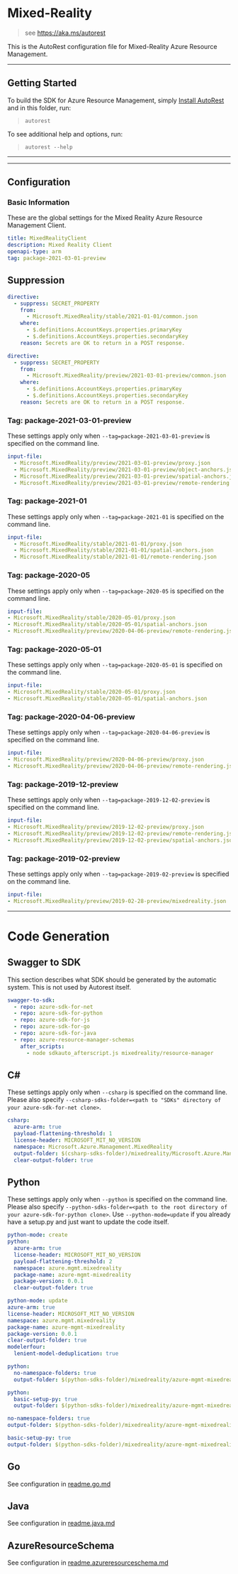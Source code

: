 # Mixed-Reality

> see https://aka.ms/autorest

This is the AutoRest configuration file for Mixed-Reality Azure Resource Management.

---

## Getting Started

To build the SDK for Azure Resource Management, simply [Install AutoRest](https://aka.ms/autorest/install) and in this folder, run:

> `autorest`

To see additional help and options, run:

> `autorest --help`

---

---

## Configuration

### Basic Information

These are the global settings for the Mixed Reality Azure Resource Management Client.

``` yaml
title: MixedRealityClient
description: Mixed Reality Client
openapi-type: arm
tag: package-2021-03-01-preview
```

## Suppression
``` yaml
directive:
  - suppress: SECRET_PROPERTY
    from:
      - Microsoft.MixedReality/stable/2021-01-01/common.json
    where:
      - $.definitions.AccountKeys.properties.primaryKey
      - $.definitions.AccountKeys.properties.secondaryKey
    reason: Secrets are OK to return in a POST response.
```

``` yaml
directive:
  - suppress: SECRET_PROPERTY
    from:
      - Microsoft.MixedReality/preview/2021-03-01-preview/common.json
    where:
      - $.definitions.AccountKeys.properties.primaryKey
      - $.definitions.AccountKeys.properties.secondaryKey
    reason: Secrets are OK to return in a POST response.
```

### Tag: package-2021-03-01-preview

These settings apply only when `--tag=package-2021-03-01-preview` is specified on the command line.

```yaml $(tag) == 'package-2021-03-01-preview'
input-file:
  - Microsoft.MixedReality/preview/2021-03-01-preview/proxy.json
  - Microsoft.MixedReality/preview/2021-03-01-preview/object-anchors.json
  - Microsoft.MixedReality/preview/2021-03-01-preview/spatial-anchors.json
  - Microsoft.MixedReality/preview/2021-03-01-preview/remote-rendering.json
```

### Tag: package-2021-01

These settings apply only when `--tag=package-2021-01` is specified on the command line.

```yaml $(tag) == 'package-2021-01'
input-file:
  - Microsoft.MixedReality/stable/2021-01-01/proxy.json
  - Microsoft.MixedReality/stable/2021-01-01/spatial-anchors.json
  - Microsoft.MixedReality/stable/2021-01-01/remote-rendering.json
```

### Tag: package-2020-05

These settings apply only when `--tag=package-2020-05` is specified on the command line.

``` yaml $(tag) == 'package-2020-05'
input-file:
- Microsoft.MixedReality/stable/2020-05-01/proxy.json
- Microsoft.MixedReality/stable/2020-05-01/spatial-anchors.json
- Microsoft.MixedReality/preview/2020-04-06-preview/remote-rendering.json
```


### Tag: package-2020-05-01

These settings apply only when `--tag=package-2020-05-01` is specified on the command line.

``` yaml $(tag) == 'package-2020-05-01'
input-file:
- Microsoft.MixedReality/stable/2020-05-01/proxy.json
- Microsoft.MixedReality/stable/2020-05-01/spatial-anchors.json
```

### Tag: package-2020-04-06-preview

These settings apply only when `--tag=package-2020-04-06-preview` is specified on the command line.

``` yaml $(tag) == 'package-2020-04-06-preview'
input-file:
- Microsoft.MixedReality/preview/2020-04-06-preview/proxy.json
- Microsoft.MixedReality/preview/2020-04-06-preview/remote-rendering.json
```

### Tag: package-2019-12-preview

These settings apply only when `--tag=package-2019-12-02-preview` is specified on the command line.

``` yaml $(tag) == 'package-2019-12-02-preview'
input-file:
- Microsoft.MixedReality/preview/2019-12-02-preview/proxy.json
- Microsoft.MixedReality/preview/2019-12-02-preview/remote-rendering.json
- Microsoft.MixedReality/preview/2019-12-02-preview/spatial-anchors.json
```

### Tag: package-2019-02-preview

These settings apply only when `--tag=package-2019-02-preview` is specified on the command line.

``` yaml $(tag) == 'package-2019-02-preview'
input-file:
- Microsoft.MixedReality/preview/2019-02-28-preview/mixedreality.json
```

---

# Code Generation

## Swagger to SDK

This section describes what SDK should be generated by the automatic system.
This is not used by Autorest itself.

``` yaml $(swagger-to-sdk)
swagger-to-sdk:
  - repo: azure-sdk-for-net
  - repo: azure-sdk-for-python
  - repo: azure-sdk-for-js
  - repo: azure-sdk-for-go
  - repo: azure-sdk-for-java
  - repo: azure-resource-manager-schemas
    after_scripts:
      - node sdkauto_afterscript.js mixedreality/resource-manager
```

## C#

These settings apply only when `--csharp` is specified on the command line.
Please also specify `--csharp-sdks-folder=<path to "SDKs" directory of your azure-sdk-for-net clone>`.

``` yaml $(csharp)
csharp:
  azure-arm: true
  payload-flattening-threshold: 1
  license-header: MICROSOFT_MIT_NO_VERSION
  namespace: Microsoft.Azure.Management.MixedReality
  output-folder: $(csharp-sdks-folder)/mixedreality/Microsoft.Azure.Management.MixedReality/src/Generated
  clear-output-folder: true
```

## Python

These settings apply only when `--python` is specified on the command line.
Please also specify `--python-sdks-folder=<path to the root directory of your azure-sdk-for-python clone>`.
Use `--python-mode=update` if you already have a setup.py and just want to update the code itself.

``` yaml $(python) && !$(track2)
python-mode: create
python:
  azure-arm: true
  license-header: MICROSOFT_MIT_NO_VERSION
  payload-flattening-threshold: 2
  namespace: azure.mgmt.mixedreality
  package-name: azure-mgmt-mixedreality
  package-version: 0.0.1
  clear-output-folder: true
```

``` yaml $(python) && $(track2)
python-mode: update
azure-arm: true
license-header: MICROSOFT_MIT_NO_VERSION
namespace: azure.mgmt.mixedreality
package-name: azure-mgmt-mixedreality
package-version: 0.0.1
clear-output-folder: true
modelerfour:
  lenient-model-deduplication: true
```

``` yaml $(python) && $(python-mode) == 'update' && !$(track2)
python:
  no-namespace-folders: true
  output-folder: $(python-sdks-folder)/mixedreality/azure-mgmt-mixedreality/azure/mgmt/mixedreality
```

``` yaml $(python) && $(python-mode) == 'create' && !$(track2)
python:
  basic-setup-py: true
  output-folder: $(python-sdks-folder)/mixedreality/azure-mgmt-mixedreality
```

``` yaml $(python) && $(python-mode) == 'update' && $(track2)
no-namespace-folders: true
output-folder: $(python-sdks-folder)/mixedreality/azure-mgmt-mixedreality/azure/mgmt/mixedreality
```

``` yaml $(python) && $(python-mode) == 'create' && $(track2)
basic-setup-py: true
output-folder: $(python-sdks-folder)/mixedreality/azure-mgmt-mixedreality
```

## Go

See configuration in [readme.go.md](./readme.go.md)

## Java

See configuration in [readme.java.md](./readme.java.md)

## AzureResourceSchema

See configuration in [readme.azureresourceschema.md](./readme.azureresourceschema.md)

